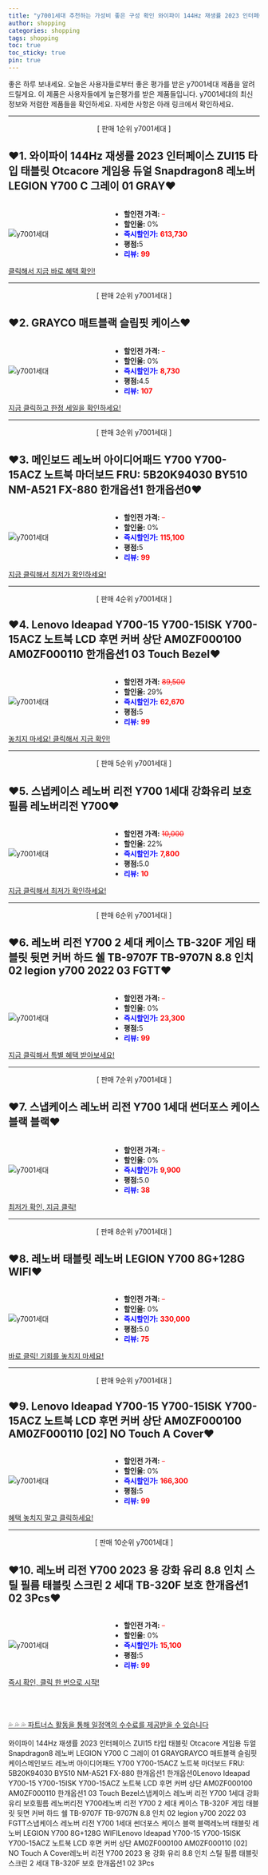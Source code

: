 ```yaml
---
title: "y7001세대 추천하는 가성비 좋은 구성 확인 와이파이 144Hz 재생률 2023 인터페이스"
author: shopping
categories: shopping
tags: shopping
toc: true
toc_sticky: true
pin: true
---
```

좋은 하루 보내세요. 오늘은 사용자들로부터 좋은 평가를 받은 y7001세대 제품을 알려드릴게요. 이 제품은 사용자들에게 높은평가를 받은 제품들입니다. y7001세대의 최신 정보와 저렴한 제품들을 확인하세요. 자세한 사항은 아래 링크에서 확인하세요.

---
<p class="toplist" style="margin: 0 auto; display: block; width: fit-content;">[ 판매 1순위 y7001세대 ]</p>

<h2><strong>❤️1. 와이파이 144Hz 재생률 2023 인터페이스 ZUI15 타입 태블릿 Otcacore 게임용 듀얼 Snapdragon8 레노버 LEGION Y700 C 그레이 01 GRAY❤️</strong></h2>

<div style="display: flex; align-items: center;">
    <div style="flex: 0.4;">
        <img src="https://thumbnail7.coupangcdn.com/thumbnails/remote/230x230ex/image/vendor_inventory/589b/072bcbacfdebca24da9cd98ce45f10171798e6d04a269e3cbb5e1142cd96.jpg" alt="y7001세대" style="max-width: 100%;">
    </div>
    <div style="flex: 0.6; margin-left: 10px;">
        <ul>
            <li><strong>할인전 가격:</strong> <del style="color: red;">-</del></li>
            <li><strong>할인율:</strong> 0%</li>
            <li><span style='color:blue'><strong>즉시할인가:</strong></span> <span style='color:red'><strong>613,730</strong></span></li>
            <li><strong>평점:</strong>5</li>
            <li><span style='color:blue'><strong>리뷰:</strong></span> <span style='color:red'><strong>99</strong></span></li>
        </ul>
    </div>
</div>
<div class="center">
    <a href="https://William4Davisa.github.io?lptag=AF9450613&subid=githubio&pageKey=7666608353&traceid=V0-153&itemId=20439934039&vendorItemId=88865046302" class="myButton">
        클릭해서 지금 바로 혜택 확인!
    </a>
</div>


---
<p class="toplist" style="margin: 0 auto; display: block; width: fit-content;">[ 판매 2순위 y7001세대 ]</p>

<h2><strong>❤️2. GRAYCO 매트블랙 슬림핏 케이스❤️</strong></h2>

<div style="display: flex; align-items: center;">
    <div style="flex: 0.4;">
        <img src="https://thumbnail6.coupangcdn.com/thumbnails/remote/230x230ex/image/vendor_inventory/9939/65b127d7803de86625bae2e812480052f6a6e285a6e6a1508b6bcb896341.jpg" alt="y7001세대" style="max-width: 100%;">
    </div>
    <div style="flex: 0.6; margin-left: 10px;">
        <ul>
            <li><strong>할인전 가격:</strong> <del style="color: red;">-</del></li>
            <li><strong>할인율:</strong> 0%</li>
            <li><span style='color:blue'><strong>즉시할인가:</strong></span> <span style='color:red'><strong>8,730</strong></span></li>
            <li><strong>평점:</strong>4.5</li>
            <li><span style='color:blue'><strong>리뷰:</strong></span> <span style='color:red'><strong>107</strong></span></li>
        </ul>
    </div>
</div>
<div class="center">
    <a href="https://William4Davisa.github.io?lptag=AF9450613&subid=githubio&pageKey=6828203040&traceid=V0-153&itemId=16202292039&vendorItemId=85145947264" class="myButton">
        지금 클릭하고 한정 세일을 확인하세요!
    </a>
</div>


---
<p class="toplist" style="margin: 0 auto; display: block; width: fit-content;">[ 판매 3순위 y7001세대 ]</p>

<h2><strong>❤️3. 메인보드 레노버 아이디어패드 Y700 Y700-15ACZ 노트북 마더보드 FRU: 5B20K94030 BY510 NM-A521 FX-880 한개옵션1 한개옵션0❤️</strong></h2>

<div style="display: flex; align-items: center;">
    <div style="flex: 0.4;">
        <img src="https://thumbnail6.coupangcdn.com/thumbnails/remote/230x230ex/image/vendor_inventory/0990/de8a3dc67c5a5d80f4017a0c440d19dbeb9821b5a4c479e34e7fe21fa9dd.jpg" alt="y7001세대" style="max-width: 100%;">
    </div>
    <div style="flex: 0.6; margin-left: 10px;">
        <ul>
            <li><strong>할인전 가격:</strong> <del style="color: red;">-</del></li>
            <li><strong>할인율:</strong> 0%</li>
            <li><span style='color:blue'><strong>즉시할인가:</strong></span> <span style='color:red'><strong>115,100</strong></span></li>
            <li><strong>평점:</strong>5</li>
            <li><span style='color:blue'><strong>리뷰:</strong></span> <span style='color:red'><strong>99</strong></span></li>
        </ul>
    </div>
</div>
<div class="center">
    <a href="https://William4Davisa.github.io?lptag=AF9450613&subid=githubio&pageKey=7666568687&traceid=V0-153&itemId=20439728445&vendorItemId=88328565259" class="myButton">
        지금 클릭해서 최저가 확인하세요!
    </a>
</div>


---
<p class="toplist" style="margin: 0 auto; display: block; width: fit-content;">[ 판매 4순위 y7001세대 ]</p>

<h2><strong>❤️4. Lenovo Ideapad Y700-15 Y700-15ISK Y700-15ACZ 노트북 LCD 후면 커버 상단 AM0ZF000100 AM0ZF000110 한개옵션1 03 Touch Bezel❤️</strong></h2>

<div style="display: flex; align-items: center;">
    <div style="flex: 0.4;">
        <img src="https://thumbnail6.coupangcdn.com/thumbnails/remote/230x230ex/image/vendor_inventory/82c1/9cfd7babc559b56d286173b47582ae90147913da36867a9543fb2d730227.jpg" alt="y7001세대" style="max-width: 100%;">
    </div>
    <div style="flex: 0.6; margin-left: 10px;">
        <ul>
            <li><strong>할인전 가격:</strong> <del style="color: red;">89,500</del></li>
            <li><strong>할인율:</strong> 29%</li>
            <li><span style='color:blue'><strong>즉시할인가:</strong></span> <span style='color:red'><strong>62,670</strong></span></li>
            <li><strong>평점:</strong>5</li>
            <li><span style='color:blue'><strong>리뷰:</strong></span> <span style='color:red'><strong>99</strong></span></li>
        </ul>
    </div>
</div>
<div class="center">
    <a href="https://William4Davisa.github.io?lptag=AF9450613&subid=githubio&pageKey=7666605825&traceid=V0-153&itemId=20439921015&vendorItemId=88295611434" class="myButton">
        놓치지 마세요! 클릭해서 지금 확인!
    </a>
</div>


---
<p class="toplist" style="margin: 0 auto; display: block; width: fit-content;">[ 판매 5순위 y7001세대 ]</p>

<h2><strong>❤️5. 스냅케이스 레노버 리전 Y700 1세대 강화유리 보호필름 레노버리전 Y700❤️</strong></h2>

<div style="display: flex; align-items: center;">
    <div style="flex: 0.4;">
        <img src="https://thumbnail7.coupangcdn.com/thumbnails/remote/230x230ex/image/vendor_inventory/f021/c69cb9318f8e65b66c2e2245cc4310eb1625fa7adeab826a1a7fd8f22176.jpg" alt="y7001세대" style="max-width: 100%;">
    </div>
    <div style="flex: 0.6; margin-left: 10px;">
        <ul>
            <li><strong>할인전 가격:</strong> <del style="color: red;">10,000</del></li>
            <li><strong>할인율:</strong> 22%</li>
            <li><span style='color:blue'><strong>즉시할인가:</strong></span> <span style='color:red'><strong>7,800</strong></span></li>
            <li><strong>평점:</strong>5.0</li>
            <li><span style='color:blue'><strong>리뷰:</strong></span> <span style='color:red'><strong>10</strong></span></li>
        </ul>
    </div>
</div>
<div class="center">
    <a href="https://William4Davisa.github.io?lptag=AF9450613&subid=githubio&pageKey=7600527597&traceid=V0-153&itemId=20104640792&vendorItemId=88664292439" class="myButton">
        지금 클릭해서 최저가 확인하세요!
    </a>
</div>


---
<p class="toplist" style="margin: 0 auto; display: block; width: fit-content;">[ 판매 6순위 y7001세대 ]</p>

<h2><strong>❤️6. 레노버 리전 Y700 2 세대 케이스 TB-320F 게임 태블릿 뒷면 커버 하드 쉘 TB-9707F TB-9707N 8.8 인치 02 legion y700 2022 03 FGTT❤️</strong></h2>

<div style="display: flex; align-items: center;">
    <div style="flex: 0.4;">
        <img src="https://thumbnail7.coupangcdn.com/thumbnails/remote/230x230ex/image/vendor_inventory/6bde/9a00c0b9eb80bcd2c476d71867f7368471038c4b1e790069756b9d376b32.jpg" alt="y7001세대" style="max-width: 100%;">
    </div>
    <div style="flex: 0.6; margin-left: 10px;">
        <ul>
            <li><strong>할인전 가격:</strong> <del style="color: red;">-</del></li>
            <li><strong>할인율:</strong> 0%</li>
            <li><span style='color:blue'><strong>즉시할인가:</strong></span> <span style='color:red'><strong>23,300</strong></span></li>
            <li><strong>평점:</strong>5</li>
            <li><span style='color:blue'><strong>리뷰:</strong></span> <span style='color:red'><strong>99</strong></span></li>
        </ul>
    </div>
</div>
<div class="center">
    <a href="https://William4Davisa.github.io?lptag=AF9450613&subid=githubio&pageKey=7666517559&traceid=V0-153&itemId=20439447872&vendorItemId=90767493825" class="myButton">
        지금 클릭해서 특별 혜택 받아보세요!
    </a>
</div>


---
<p class="toplist" style="margin: 0 auto; display: block; width: fit-content;">[ 판매 7순위 y7001세대 ]</p>

<h2><strong>❤️7. 스냅케이스 레노버 리전 Y700 1세대 썬더포스 케이스 블랙 블랙❤️</strong></h2>

<div style="display: flex; align-items: center;">
    <div style="flex: 0.4;">
        <img src="https://thumbnail7.coupangcdn.com/thumbnails/remote/230x230ex/image/vendor_inventory/d4ca/82ba9028415ef6594ef91a11856ca2d184a012f5461a8914341b7be321eb.jpg" alt="y7001세대" style="max-width: 100%;">
    </div>
    <div style="flex: 0.6; margin-left: 10px;">
        <ul>
            <li><strong>할인전 가격:</strong> <del style="color: red;">-</del></li>
            <li><strong>할인율:</strong> 0%</li>
            <li><span style='color:blue'><strong>즉시할인가:</strong></span> <span style='color:red'><strong>9,900</strong></span></li>
            <li><strong>평점:</strong>5.0</li>
            <li><span style='color:blue'><strong>리뷰:</strong></span> <span style='color:red'><strong>38</strong></span></li>
        </ul>
    </div>
</div>
<div class="center">
    <a href="https://William4Davisa.github.io?lptag=AF9450613&subid=githubio&pageKey=7600542643&traceid=V0-153&itemId=20104703204&vendorItemId=85261875831" class="myButton">
        최저가 확인, 지금 클릭!
    </a>
</div>


---
<p class="toplist" style="margin: 0 auto; display: block; width: fit-content;">[ 판매 8순위 y7001세대 ]</p>

<h2><strong>❤️8. 레노버 태블릿 레노버 LEGION Y700 8G+128G WIFI❤️</strong></h2>

<div style="display: flex; align-items: center;">
    <div style="flex: 0.4;">
        <img src="https://thumbnail6.coupangcdn.com/thumbnails/remote/230x230ex/image/vendor_inventory/9ce6/d78fadc371ad18f7a58c73b88ce9cd01eaa833cd7a418157045d1b58d542.jpg" alt="y7001세대" style="max-width: 100%;">
    </div>
    <div style="flex: 0.6; margin-left: 10px;">
        <ul>
            <li><strong>할인전 가격:</strong> <del style="color: red;">-</del></li>
            <li><strong>할인율:</strong> 0%</li>
            <li><span style='color:blue'><strong>즉시할인가:</strong></span> <span style='color:red'><strong>330,000</strong></span></li>
            <li><strong>평점:</strong>5.0</li>
            <li><span style='color:blue'><strong>리뷰:</strong></span> <span style='color:red'><strong>75</strong></span></li>
        </ul>
    </div>
</div>
<div class="center">
    <a href="https://William4Davisa.github.io?lptag=AF9450613&subid=githubio&pageKey=6716252083&traceid=V0-153&itemId=15608940070&vendorItemId=82827121354" class="myButton">
        바로 클릭! 기회를 놓치지 마세요!
    </a>
</div>


---
<p class="toplist" style="margin: 0 auto; display: block; width: fit-content;">[ 판매 9순위 y7001세대 ]</p>

<h2><strong>❤️9. Lenovo Ideapad Y700-15 Y700-15ISK Y700-15ACZ 노트북 LCD 후면 커버 상단 AM0ZF000100 AM0ZF000110 [02] NO Touch A Cover❤️</strong></h2>

<div style="display: flex; align-items: center;">
    <div style="flex: 0.4;">
        <img src="https://thumbnail6.coupangcdn.com/thumbnails/remote/230x230ex/image/vendor_inventory/921a/e4400e674307d40d23ab1ca531818f854c1cbbf1ddbf518cb013b163b6d1.jpg" alt="y7001세대" style="max-width: 100%;">
    </div>
    <div style="flex: 0.6; margin-left: 10px;">
        <ul>
            <li><strong>할인전 가격:</strong> <del style="color: red;">-</del></li>
            <li><strong>할인율:</strong> 0%</li>
            <li><span style='color:blue'><strong>즉시할인가:</strong></span> <span style='color:red'><strong>166,300</strong></span></li>
            <li><strong>평점:</strong>5</li>
            <li><span style='color:blue'><strong>리뷰:</strong></span> <span style='color:red'><strong>99</strong></span></li>
        </ul>
    </div>
</div>
<div class="center">
    <a href="https://William4Davisa.github.io?lptag=AF9450613&subid=githubio&pageKey=7371837013&traceid=V0-153&itemId=19018167922&vendorItemId=89440436891" class="myButton">
        혜택 놓치지 말고 클릭하세요!
    </a>
</div>


---
<p class="toplist" style="margin: 0 auto; display: block; width: fit-content;">[ 판매 10순위 y7001세대 ]</p>

<h2><strong>❤️10. 레노버 리전 Y700 2023 용 강화 유리 8.8 인치 스틸 필름 태블릿 스크린 2 세대 TB-320F 보호 한개옵션1 02 3Pcs❤️</strong></h2>

<div style="display: flex; align-items: center;">
    <div style="flex: 0.4;">
        <img src="https://thumbnail6.coupangcdn.com/thumbnails/remote/230x230ex/image/vendor_inventory/d8d5/2593c8d04c93f347fbb23b48ec660e86c3485330d2742fa8b50b6645013d.jpg" alt="y7001세대" style="max-width: 100%;">
    </div>
    <div style="flex: 0.6; margin-left: 10px;">
        <ul>
            <li><strong>할인전 가격:</strong> <del style="color: red;">-</del></li>
            <li><strong>할인율:</strong> 0%</li>
            <li><span style='color:blue'><strong>즉시할인가:</strong></span> <span style='color:red'><strong>15,100</strong></span></li>
            <li><strong>평점:</strong>5</li>
            <li><span style='color:blue'><strong>리뷰:</strong></span> <span style='color:red'><strong>99</strong></span></li>
        </ul>
    </div>
</div>
<div class="center">
    <a href="https://William4Davisa.github.io?lptag=AF9450613&subid=githubio&pageKey=7666575942&traceid=V0-153&itemId=20439764797&vendorItemId=87826331784" class="myButton">
        즉시 확인, 클릭 한 번으로 시작!
    </a>
</div>

<br><br><br>[💦 💦 💦 파트너스 활동을 통해 일정액의 수수료를 제공받을 수 있습니다](https://link.coupang.com/a/bcpT2c)<br><br>와이파이 144Hz 재생률 2023 인터페이스 ZUI15 타입 태블릿 Otcacore 게임용 듀얼 Snapdragon8 레노버 LEGION Y700 C 그레이 01 GRAYGRAYCO 매트블랙 슬림핏 케이스메인보드 레노버 아이디어패드 Y700 Y700-15ACZ 노트북 마더보드 FRU: 5B20K94030 BY510 NM-A521 FX-880 한개옵션1 한개옵션0Lenovo Ideapad Y700-15 Y700-15ISK Y700-15ACZ 노트북 LCD 후면 커버 상단 AM0ZF000100 AM0ZF000110 한개옵션1 03 Touch Bezel스냅케이스 레노버 리전 Y700 1세대 강화유리 보호필름 레노버리전 Y700레노버 리전 Y700 2 세대 케이스 TB-320F 게임 태블릿 뒷면 커버 하드 쉘 TB-9707F TB-9707N 8.8 인치 02 legion y700 2022 03 FGTT스냅케이스 레노버 리전 Y700 1세대 썬더포스 케이스 블랙 블랙레노버 태블릿 레노버 LEGION Y700 8G+128G WIFILenovo Ideapad Y700-15 Y700-15ISK Y700-15ACZ 노트북 LCD 후면 커버 상단 AM0ZF000100 AM0ZF000110 [02] NO Touch A Cover레노버 리전 Y700 2023 용 강화 유리 8.8 인치 스틸 필름 태블릿 스크린 2 세대 TB-320F 보호 한개옵션1 02 3Pcs